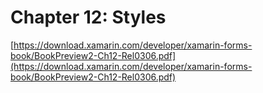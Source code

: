# Chapter 12: Styles #

[https://download.xamarin.com/developer/xamarin-forms-book/BookPreview2-Ch12-Rel0306.pdf](https://download.xamarin.com/developer/xamarin-forms-book/BookPreview2-Ch12-Rel0306.pdf)
